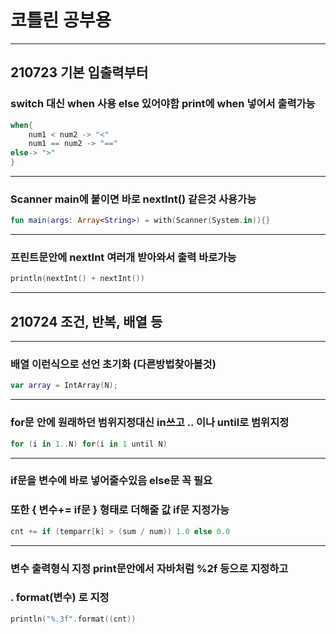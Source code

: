 # 코틀린 공부용

---

## 210723 기본 입출력부터

### switch 대신 when 사용 else 있어야함 print에 when 넣어서 출력가능

```kotlin
when{
    num1 < num2 -> "<"
    num1 == num2 -> "=="
else-> ">"
}
```

---

### Scanner main에 붙이면 바로 nextInt() 같은것 사용가능

```kotlin
fun main(args: Array<String>) = with(Scanner(System.in)){}
```

---

### 프린트문안에 nextInt 여러개 받아와서 출력 바로가능

```kotlin
println(nextInt() + nextInt())
```

---

## 210724 조건, 반복, 배열 등

---

### 배열 이런식으로 선언 초기화 (다른방법찾아볼것)

```kotlin
var array = IntArray(N);
```

---

### for문 안에 원래하던 범위지정대신 in쓰고 .. 이나 until로 범위지정

```kotlin
for (i in 1..N) for(i in 1 until N)
```

---

### if문을 변수에 바로 넣어줄수있음 else문 꼭 필요

### 또한 { 변수+= if문 } 형태로 더해줄 값 if문 지정가능

```kotlin
cnt += if (temparr[k] > (sum / num)) 1.0 else 0.0
```

---

### 변수 출력형식 지정 print문안에서 자바처럼 %2f 등으로 지정하고

### . format(변수) 로 지정

```kotlin
println("%.3f".format((cnt))
```